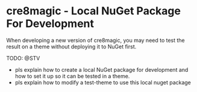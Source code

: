 # cre8magic - Local NuGet Package For Development

When developing a new version of cre8magic, you may need to test the result on a theme
without deploying it to NuGet first.

TODO: @STV

- pls explain how to create a local NuGet package for development and how to set it up so it can be tested in a theme.
- pls explain how to modify a test-theme to use this local nuget package
